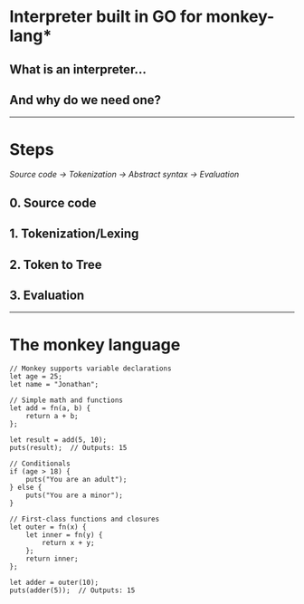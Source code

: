 # Interpreter built in GO for monkey-lang*

## What is an interpreter...

## And why do we need one?

****
# Steps
*Source code -> Tokenization -> Abstract syntax -> Evaluation*
## 0. Source code

## 1. Tokenization/Lexing


## 2. Token to Tree

## 3. Evaluation
****
# The monkey language

```
// Monkey supports variable declarations
let age = 25;
let name = "Jonathan";

// Simple math and functions
let add = fn(a, b) { 
    return a + b;
};

let result = add(5, 10);
puts(result);  // Outputs: 15

// Conditionals
if (age > 18) {
    puts("You are an adult");
} else {
    puts("You are a minor");
}

// First-class functions and closures
let outer = fn(x) {
    let inner = fn(y) {
        return x + y;
    };
    return inner;
};

let adder = outer(10);
puts(adder(5));  // Outputs: 15

```
